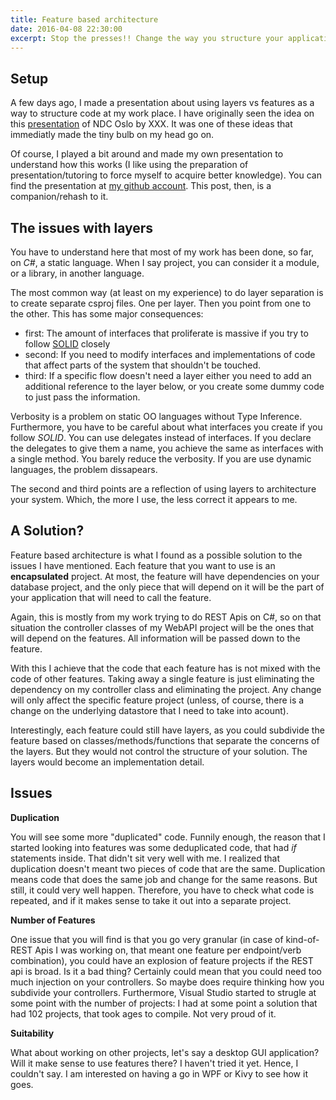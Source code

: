```yaml
---
title: Feature based architecture
date: 2016-04-08 22:30:00
excerpt: Stop the presses!! Change the way you structure your application. No more horizontal layers. Rather vertical slices are the future.
---
```


## Setup

A few days ago, I made a presentation about using layers vs features as a way to structure code at my work place. I have originally seen the idea on this <a href="https://vimeo.com/131633177">presentation</a> of NDC Oslo by XXX. It was one of these ideas that immediatly made the tiny bulb on my head go on.

Of course, I played a bit around and made my own presentation to understand how this works (I like using the preparation of presentation/tutoring to force myself to acquire better knowledge). You can find the presentation at <a href="https://github.com/MiyamotoAkira/FeaturesVsLayers">my github account</a>. This post, then, is a companion/rehash to it.

## The issues with layers

You have to understand here that most of my work has been done, so far, on *C#*, a static language. When I say project, you can consider it a module, or a library, in another language.

The most common way (at least on my experience) to do layer separation is to create separate csproj files. One per layer. Then you point from one to the other. This has some major consequences: 

- first: The amount of interfaces that proliferate is massive if you try to follow <a href="https://en.wikipedia.org/wiki/SOLID_(object-oriented_design)">SOLID</a> closely
- second: If you need to modify interfaces and implementations of code that affect parts of the system that shouldn't be touched.
- third: If a specific flow doesn't need a layer either you need to add an additional reference to the layer below, or you create some dummy code to just pass the information.

Verbosity is a problem on static OO languages without Type Inference. Furthermore, you have to be careful about what interfaces you create if you follow *SOLID*. You can use delegates instead of interfaces. If you declare the delegates to give them a name, you achieve the same as interfaces with a single method. You barely reduce the verbosity. If you are use dynamic languages, the problem dissapears.

The second and third points are a reflection of using layers to architecture your system. Which, the more I use, the less correct it appears to me.

## A Solution?

Feature based architecture is what I found as a possible solution to the issues I have mentioned. Each feature that you want to use is an **encapsulated** project. At most, the feature will have dependencies on your database project, and the only piece that will depend on it will be the part of your application that will need to call the feature.

Again, this is mostly from my work trying to do REST Apis on C#, so on that situation the controller classes of my WebAPI project will be the ones that will depend on the features. All information will be passed down to the feature.

With this I achieve that the code that each feature has is not mixed with the code of other features. Taking away a single feature is just eliminating the dependency on my controller class and eliminating the project. Any change will only affect the specific feature project (unless, of course, there is a change on the underlying datastore that I need to take into acount).

Interestingly, each feature could still have layers, as you could subdivide the feature based on classes/methods/functions that separate the concerns of the layers. But they would not control the structure of your solution. The layers would become an implementation detail.

## Issues

**Duplication**

You will see some more "duplicated" code. Funnily enough, the reason that I started looking into features was some deduplicated code, that had *if* statements inside. That didn't sit very well with me. I realized that duplication doesn't meant two pieces of code that are the same. Duplication means code that does the same job and change for the same reasons. But still, it could very well happen. Therefore, you have to check what code is repeated, and if it makes sense to take it out into a separate project.

**Number of Features**

One issue that you will find is that you go very granular  (in case of kind-of-REST Apis I was working on, that meant one feature per endpoint/verb combination), you could have an explosion of feature projects if the REST api is broad. Is it a bad thing? Certainly could mean that you could need too much injection on your controllers. So maybe does require thinking how you subdivide your controllers. Furthermore, Visual Studio started to strugle at some point with the number of projects: I had at some point a solution that had 102 projects, that took ages to compile. Not very proud of it.

**Suitability**

What about working on other projects, let's say a desktop GUI application? Will it make sense to use features there? I haven't tried it yet. Hence, I couldn't say. I am interested on having a go in WPF or Kivy to see how it goes.
